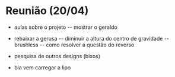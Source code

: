 # Reunião (20/04)

- aulas sobre o projeto
	-- mostrar o geraldo

- rebaixar a gerusa
	-- diminuir a altura do centro de gravidade
	-- brushless
	-- como resolver a questão do reverso

- pesquisa de outros designs (bixos)

- bia vem carregar a lipo

 